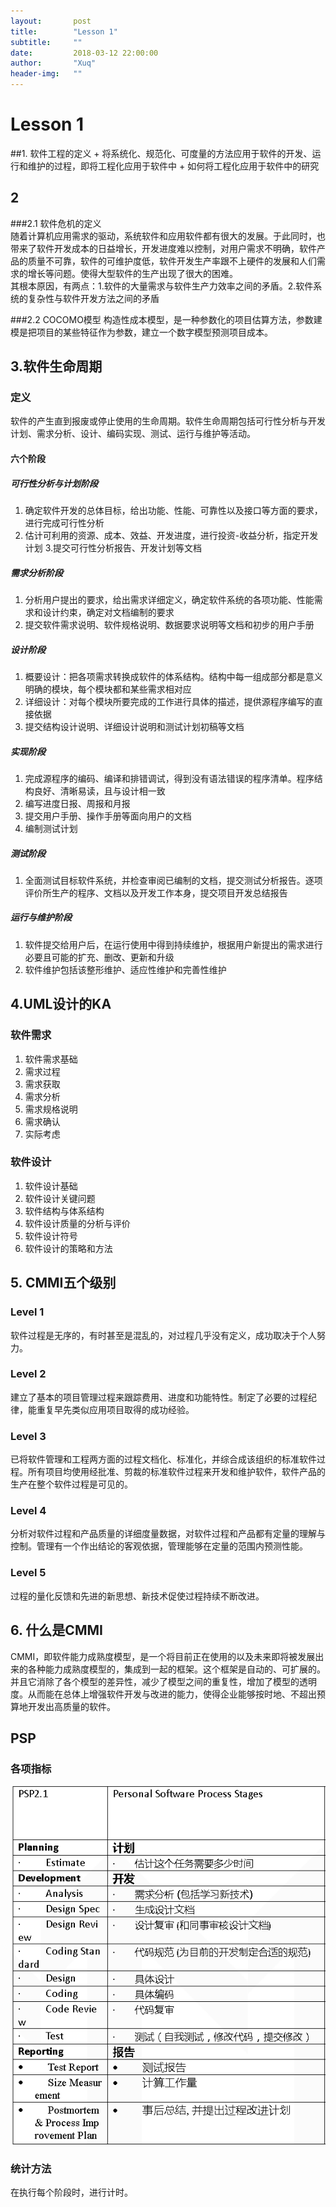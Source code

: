 ```yaml
---
layout:       post
title:        "Lesson 1"
subtitle:     ""
date:         2018-03-12 22:00:00
author:       "Xuq"
header-img:   ""
---
```


# Lesson 1
##1. 软件工程的定义
	+ 将系统化、规范化、可度量的方法应用于软件的开发、运行和维护的过程，即将工程化应用于软件中
	+ 如何将工程化应用于软件中的研究

## 2
###2.1 软件危机的定义  
随着计算机应用需求的驱动，系统软件和应用软件都有很大的发展。于此同时，也带来了软件开发成本的日益增长，开发进度难以控制，对用户需求不明确，软件产品的质量不可靠，软件的可维护度低，软件开发生产率跟不上硬件的发展和人们需求的增长等问题。使得大型软件的生产出现了很大的困难。  
其根本原因，有两点：1.软件的大量需求与软件生产力效率之间的矛盾。2.软件系统的复杂性与软件开发方法之间的矛盾

###2.2 COCOMO模型
构造性成本模型，是一种参数化的项目估算方法，参数建模是把项目的某些特征作为参数，建立一个数字模型预测项目成本。

## 3.软件生命周期
### 定义
软件的产生直到报废或停止使用的生命周期。软件生命周期包括可行性分析与开发计划、需求分析、设计、编码实现、测试、运行与维护等活动。
#### 六个阶段
##### 可行性分析与计划阶段
1.  确定软件开发的总体目标，给出功能、性能、可靠性以及接口等方面的要求，进行完成可行性分析
2. 估计可利用的资源、成本、效益、开发进度，进行投资-收益分析，指定开发计划
3.提交可行性分析报告、开发计划等文档

##### 需求分析阶段
1. 分析用户提出的要求，给出需求详细定义，确定软件系统的各项功能、性能需求和设计约束，确定对文档编制的要求
2. 提交软件需求说明、软件规格说明、数据要求说明等文档和初步的用户手册

##### 设计阶段
1. 概要设计：把各项需求转换成软件的体系结构。结构中每一组成部分都是意义明确的模块，每个模块都和某些需求相对应
2. 详细设计：对每个模块所要完成的工作进行具体的描述，提供源程序编写的直接依据
3. 提交结构设计说明、详细设计说明和测试计划初稿等文档

##### 实现阶段
1. 完成源程序的编码、编译和排错调试，得到没有语法错误的程序清单。程序结构良好、清晰易读，且与设计相一致
2. 编写进度日报、周报和月报
3. 提交用户手册、操作手册等面向用户的文档
4. 编制测试计划

##### 测试阶段
1. 全面测试目标软件系统，并检查审阅已编制的文档，提交测试分析报告。逐项评价所生产的程序、文档以及开发工作本身，提交项目开发总结报告

##### 运行与维护阶段
1. 软件提交给用户后，在运行使用中得到持续维护，根据用户新提出的需求进行必要且可能的扩充、删改、更新和升级
2. 软件维护包括该整形维护、适应性维护和完善性维护

## 4.UML设计的KA
### 软件需求
1. 软件需求基础
2. 需求过程
3. 需求获取
4. 需求分析
5. 需求规格说明
6. 需求确认
7. 实际考虑

### 软件设计
1. 软件设计基础
2. 软件设计关键问题
3. 软件结构与体系结构
4. 软件设计质量的分析与评价
5. 软件设计符号
6. 软件设计的策略和方法

## 5. CMMI五个级别
### Level 1
软件过程是无序的，有时甚至是混乱的，对过程几乎没有定义，成功取决于个人努力。

### Level 2
建立了基本的项目管理过程来跟踪费用、进度和功能特性。制定了必要的过程纪律，能重复早先类似应用项目取得的成功经验。

### Level 3
已将软件管理和工程两方面的过程文档化、标准化，并综合成该组织的标准软件过程。所有项目均使用经批准、剪裁的标准软件过程来开发和维护软件，软件产品的生产在整个软件过程是可见的。

### Level 4
分析对软件过程和产品质量的详细度量数据，对软件过程和产品都有定量的理解与控制。管理有一个作出结论的客观依据，管理能够在定量的范围内预测性能。

### Level 5
过程的量化反馈和先进的新思想、新技术促使过程持续不断改进。

## 6. 什么是CMMI
CMMI，即软件能力成熟度模型，是一个将目前正在使用的以及未来即将被发展出来的各种能力成熟度模型的，集成到一起的框架。这个框架是自动的、可扩展的。并且它消除了各个模型的差异性，减少了模型之间的重复性，增加了模型的透明度。从而能在总体上增强软件开发与改进的能力，使得企业能够按时地、不超出预算地开发出高质量的软件。

## PSP
### 各项指标
![avatar](../img/PSP2.1.png)

### 统计方法
在执行每个阶段时，进行计时。